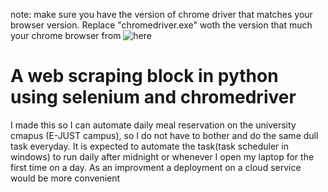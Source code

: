 note: make sure you have the version of chrome driver that matches your browser version. Replace "chromedriver.exe" woth the version that much your chrome browser from ![here](https://chromedriver.chromium.org/ "chromedriver")

# A web scraping block in python using selenium and chromedriver

I made this so I can automate daily meal reservation on the university cmapus (E-JUST campus), so I do not have to bother and do the same dull task everyday.
It is expected to automate the task(task scheduler in windows) to run daily after midnight or whenever I open my laptop for the first time on a day.
As an improvment a deployment on a cloud service would be more convenient
